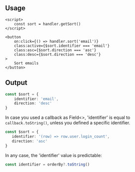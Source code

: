 

## Usage

```svelte
<script>
    const sort = handler.getSort()
</script>

<button
    on:click={() => handler.sort('email')}
    class:active={$sort.identifier === 'email'}
    class:asc={$sort.direction === 'asc'}
    class:desc={$sort.direction === 'desc'}
>
    Sort emails
</button>
```

## Output

```ts
const $sort = {
    identifier: 'email',
    direction: 'desc'
}
```

 In case you used a callback as Field<>, 'identifier' is equal to `callback.toString()`, unless you defined a specific identifier.

 ```ts
 const $sort = {
    identifier: '(row) => row.user.login_count',
    direction: 'asc'
}
 ```
In any case, the 'identifier' value is predictable:

```ts
const identifier = orderBy?.toString()
```